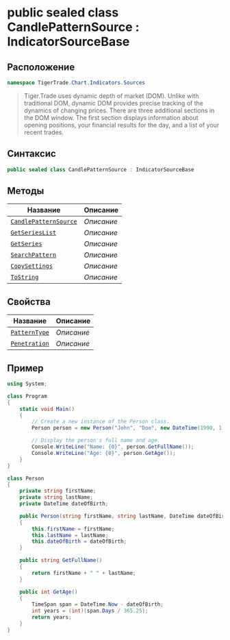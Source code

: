 
# public sealed class CandlePatternSource : IndicatorSourceBase
## Расположение
```csharp
namespace TigerTrade.Chart.Indicators.Sources
```



> Tiger.Trade uses dynamic depth of market (DOM). Unlike with traditional DOM, dynamic DOM provides precise tracking of the dynamics of changing prices. There are three additional sections in the DOM window. The first section displays information about opening positions, your financial results for the day, and a list of your recent trades.

## Синтаксис
```csharp
public sealed class CandlePatternSource : IndicatorSourceBase
```


## Методы
| Название | Описание |
| --- | --- |
| [`CandlePatternSource`](./CandlePatternSource.cs/metody/CandlePatternSource.md) | *Описание* |
| [`GetSeriesList`](./CandlePatternSource.cs/metody/GetSeriesList.md) | *Описание* |
| [`GetSeries`](./CandlePatternSource.cs/metody/GetSeries.md) | *Описание* |
| [`SearchPattern`](./CandlePatternSource.cs/metody/SearchPattern.md) | *Описание* |
| [`CopySettings`](./CandlePatternSource.cs/metody/CopySettings.md) | *Описание* |
| [`ToString`](./CandlePatternSource.cs/metody/ToString.md) | *Описание* |

## Свойства
| Название | Описание |
| --- | --- |
| [`PatternType`](./CandlePatternSource.cs/svoistva/PatternType.md) | *Описание* |
| [`Penetration`](./CandlePatternSource.cs/svoistva/Penetration.md) | *Описание* |


## Пример
```csharp
using System;

class Program
{
    static void Main()
    {
        // Create a new instance of the Person class.
        Person person = new Person("John", "Doe", new DateTime(1990, 1, 1));

        // Display the person's full name and age.
        Console.WriteLine("Name: {0}", person.GetFullName());
        Console.WriteLine("Age: {0}", person.GetAge());
    }
}

class Person
{
    private string firstName;
    private string lastName;
    private DateTime dateOfBirth;

    public Person(string firstName, string lastName, DateTime dateOfBirth)
    {
        this.firstName = firstName;
        this.lastName = lastName;
        this.dateOfBirth = dateOfBirth;
    }

    public string GetFullName()
    {
        return firstName + " " + lastName;
    }

    public int GetAge()
    {
        TimeSpan span = DateTime.Now - dateOfBirth;
        int years = (int)(span.Days / 365.25);
        return years;
    }
}
```

